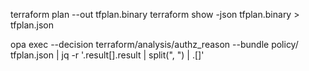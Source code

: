 terraform plan --out tfplan.binary
terraform show -json tfplan.binary > tfplan.json


opa exec --decision terraform/analysis/authz_reason --bundle policy/ tfplan.json | jq -r '.result[].result | split(", ") | .[]'